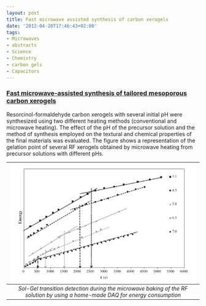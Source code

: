 ```yaml
---
layout: post
title: Fast microwave assisted synthesis of carbon xerogels
date: '2012-04-20T17:46:43+02:00'
tags:
- Microwaves
- abstracts
- Science
- Chemistry
- carbon gels
- Capacitors
---
```



### [Fast microwave-assisted synthesis of tailored mesoporous carbon xerogels](http://dx.doi.org/10.1016/j.jcis.2011.02.034)

Resorcinol-formaldehyde carbon xerogels with several initial pH were synthesized using two different heating methods (conventional and microwave heating). The effect of the pH of the precursor solution and the method of synthesis employed on the textural and chemical properties of the final materials was evaluated. The figure shows a representation of the gelation point of several RF xerogels obtained by microwave heating from precursor solutions with different pHs.  
  

| ![](/imgs/m29t5v36EW1rsb0g7o1_1280.png)|
|:--:|
|*Sol-Gel transition detection during the microwave baking of the RF solution by using a home-made DAQ for energy consumption*|
